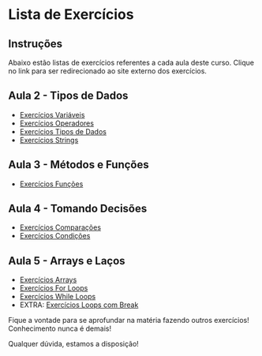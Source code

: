 # Lista de Exercícios

## Instruções

Abaixo estão listas de exercícios referentes a cada aula deste curso. Clique no link para ser redirecionado ao site externo dos exercícios.


## Aula 2 - Tipos de Dados

- [Exercícios Variáveis](https://www.w3schools.com/js/exercise_js.asp?filename=exercise_js_variables1)
- [Exercícios Operadores](https://www.w3schools.com/js/exercise_js.asp?filename=exercise_js_operators1)
- [Exercícios Tipos de Dados](https://www.w3schools.com/js/exercise_js.asp?filename=exercise_js_datatypes1)
- [Exercícios Strings](https://www.w3schools.com/js/exercise_js.asp?filename=exercise_js_strings1)

## Aula 3 - Métodos e Funções

- [Exercícios Funções](https://www.w3schools.com/js/exercise_js.asp?filename=exercise_js_functions1)

## Aula 4 - Tomando Decisões

- [Exercícios Comparações](https://www.w3schools.com/js/exercise_js.asp?filename=exercise_js_comparisons1)
- [Exercícios Condições](https://www.w3schools.com/js/exercise_js.asp?filename=exercise_js_conditions1)

## Aula 5 - Arrays e Laços

- [Exercícios Arrays](https://www.w3schools.com/js/exercise_js.asp?filename=exercise_js_arrays1)
- [Exercícios For Loops](https://www.w3schools.com/js/exercise_js.asp?filename=exercise_js_loops1)
- [Exercícios While Loops](https://www.w3schools.com/js/exercise_js.asp?filename=exercise_js_loop_while1)
- EXTRA: [Exercícios Loops com Break](https://www.w3schools.com/js/exercise_js.asp?filename=exercise_js_break1)



Fique a vontade para se aprofundar na matéria fazendo outros exercícios! Conhecimento nunca é demais!

Qualquer dúvida, estamos a disposição!

